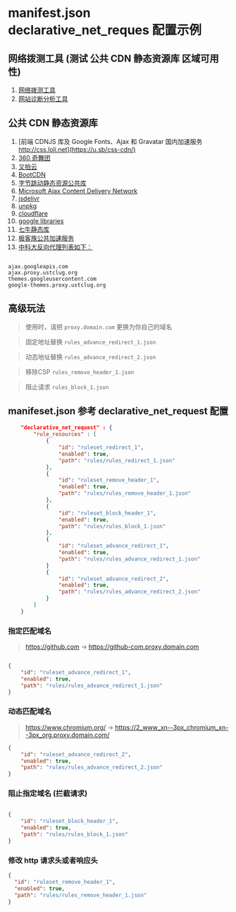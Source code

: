 # manifest.json  declarative_net_reques 配置示例

## 网络拨测工具 (测试 公共 CDN 静态资源库 区域可用性)
1. [网络拨测工具](https://zijian.aliyun.com/detect/http)
2. [网站诊断分析工具](https://zijian.aliyun.com/)


## 公共 CDN 静态资源库
1. [前端 CDNJS 库及 Google Fonts、Ajax 和 Gravatar 国内加速服务 http://css.loli.net](https://u.sb/css-cdn/)
2. [360 奇舞团](https://cdn.baomitu.com/)
3. [又拍云](http://jscdn.upai.com/)
4. [BootCDN](https://www.bootcdn.cn/)
5. [字节跳动静态资源公共库](http://cdn.bytedance.com/)
6. [Microsoft Ajax Content Delivery Network](https://docs.microsoft.com/en-us/aspnet/ajax/cdn/overview)
7. [jsdelivr](https://www.jsdelivr.com/)
8. [unpkg](https://unpkg.com/)
9. [cloudflare ](https://cdnjs.com/)
10. [google libraries](https://developers.google.com/speed/libraries)
11. [七牛静态库](http://staticfile.org/)
12. [极客族公共加速服务](https://cdn.geekzu.org/cached.html)
13. [中科大反向代理列表如下：](https://mirrors.ustc.edu.cn/)

```text

ajax.googleapis.com  
ajax.proxy.ustclug.org
themes.googleusercontent.com
google-themes.proxy.ustclug.org

```

## 高级玩法
> 使用时，请把 `proxy.domain.com` 更换为你自己的域名

> 固定地址替换  `rules_advance_redirect_1.json`

> 动态地址替换  `rules_advance_redirect_2.json`

> 移除CSP   `rules_remove_header_1.json`

> 阻止请求   `rules_block_1.json`


## manifeset.json 参考 declarative_net_request 配置
```json 
    "declarative_net_request" : {
        "rule_resources" : [
            {
                "id": "ruleset_redirect_1",
                "enabled": true,
                "path": "rules/rules_redirect_1.json"
            },
            {
                "id": "ruleset_remove_header_1",
                "enabled": true,
                "path": "rules/rules_remove_header_1.json"
            },
            {
                "id": "ruleset_block_header_1",
                "enabled": true,
                "path": "rules/rules_block_1.json"
            },
            {
                "id": "ruleset_advance_redirect_1",
                "enabled": true,
                "path": "rules/rules_advance_redirect_1.json"
            }
            {
                "id": "ruleset_advance_redirect_2",
                "enabled": true,
                "path": "rules/rules_advance_redirect_2.json"
            }
        ]
    }
```

### 指定匹配域名

> https://github.com  ->  https://github-com.proxy.domain.com

```json

{
    "id": "ruleset_advance_redirect_1",
    "enabled": true,
    "path": "rules/rules_advance_redirect_1.json"
}

```
### 动态匹配域名

> https://www.chromium.org/   ->    https://2_www_xn--3px_chromium_xn--3px_org.proxy.domain.com/

```json
{
    "id": "ruleset_advance_redirect_2",
    "enabled": true,
    "path": "rules/rules_advance_redirect_2.json"
}
```

### 阻止指定域名 (拦截请求)
```json

{
    "id": "ruleset_block_header_1",
    "enabled": true,
    "path": "rules/rules_block_1.json"
}

```


### 修改 http 请求头或者响应头
```json
{
  "id": "ruleset_remove_header_1",
  "enabled": true,
  "path": "rules/rules_remove_header_1.json"
}

